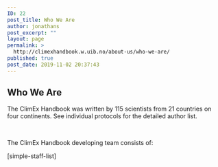 ```yaml
---
ID: 22
post_title: Who We Are
author: jonathans
post_excerpt: ""
layout: page
permalink: >
  http://climexhandbook.w.uib.no/about-us/who-we-are/
published: true
post_date: 2019-11-02 20:37:43
---
```

<h2>Who We Are</h2>
The ClimEx Handbook was written by 115 scientists from 21 countries on four continents. See individual protocols for the detailed author list.

&nbsp;

The ClimEx Handbook developing team consists of:

[simple-staff-list]